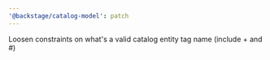 ```yaml
---
'@backstage/catalog-model': patch
---
```


Loosen constraints on what's a valid catalog entity tag name (include + and #)
